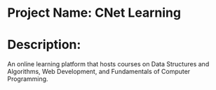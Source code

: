# **Project Name:** CNet Learning

# Description:

An online learning platform that hosts courses on Data Structures and Algorithms, Web Development, and Fundamentals of Computer Programming.
